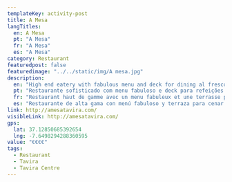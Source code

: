 ```yaml
---
templateKey: activity-post
title: A Mesa
langTitles:
  en: A Mesa
  pt: "A Mesa"
  fr: "A Mesa"
  es: "A Mesa"
category: Restaurant
featuredpost: false
featuredimage: "../../static/img/A mesa.jpg"
description: 
  en: "High end eatery with fabulous menu and deck for dining al fresco. By the pretty Alagoa Gardens, this fine tapas restaurant has an excellent reputation Tel: 965 634 247"
  pt: "Restaurante sofisticado com menu fabuloso e deck para refeições ao ar livre. Junto aos bonitos Jardins da Alagoa, este restaurante de boas tapas tem uma excelente reputação Tel: 965 634 247"
  fr: "Restaurant haut de gamme avec un menu fabuleux et une terrasse pour dîner en plein air. Près des jolis jardins d'Alagoa, ce restaurant de tapas raffiné jouit d'une excellente réputation. Tél : 965 634 247"
  es: "Restaurante de alta gama con menú fabuloso y terraza para cenar al aire libre. Junto a los bonitos Jardines de Alagoa, este fino restaurante de tapas tiene una excelente reputación Tel: 965 634 247"
link: http://amesatavira.com/
visibleLink: http://amesatavira.com/
gps:
  lat: 37.12850685392654
  lng: -7.6498294288360595
value: "€€€€"
tags:
  - Restaurant
  - Tavira
  - Tavira Centre
---
```



